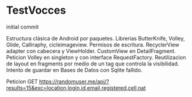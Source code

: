 # TestVocces
initial commit

Estructura clásica de Android por paquetes.
Librerias ButterKnife, Volley, Glide, Calliraphy, cicleimageview.
Permisos de escritura.
RecyclerView adapter con cabecera y ViewHolder.
CustomView en DetailFragment.
Peticion Volley en singleton y con interface RequestFactory.
Reutilizacion de layout en fragments por medio de un tag que controla la visibilidad.
Intento de guardar en Bases de Datos con Sqlite fallido.


Peticion GET
https://randomuser.me/api/?results=15&exc=location,login,id,email,registered,cell,nat
